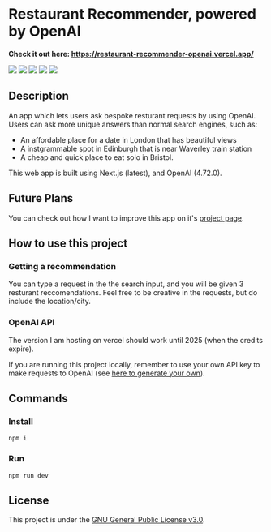 # Restaurant Recommender, powered by OpenAI

**Check it out here: https://restaurant-recommender-openai.vercel.app/**

<p>
  <a href="https://github.com/serenainzani/restaurant-recommender-openai/commits/main/"><img src="https://img.shields.io/github/last-commit/serenainzani/restaurant-recommender-openai" /></a>
  <a href="https://restaurant-recommender-openai.vercel.app/"><img src="https://img.shields.io/website?url=https%3A%2F%2Frestaurant-recommender-openai.vercel.app%2F" /></a>
  <img src="https://img.shields.io/github/languages/top/serenainzani/restaurant-recommender-openai" />
  <a href="https://github.com/users/serenainzani/projects/3"><img src="https://img.shields.io/github/issues/serenainzani/restaurant-recommender-openai" /></a>
  <a href="https://www.gnu.org/licenses/gpl-3.0.en.html"><img src="https://img.shields.io/badge/license-GPLv3-orange" /></a>
  
</p>

## Description
An app which lets users ask bespoke resturant requests by using OpenAI. Users can ask more unique answers than normal search engines, such as:
- An affordable place for a date in London that has beautiful views
- A instgrammable spot in Edinburgh that is near Waverley train station
- A cheap and quick place to eat solo in Bristol.

This web app is built using Next.js (latest), and OpenAI (4.72.0).

## Future Plans
You can check out how I want to improve this app on it's [project page](https://github.com/users/serenainzani/projects/3).

## How to use this project

### Getting a recommendation
You can type a request in the the search input, and you will be given 3 resturant reccomendations. Feel free to be creative in the requests, but do include the location/city.

### OpenAI API
The version I am hosting on vercel should work until 2025 (when the credits expire).

If you are running this project locally, remember to use your own API key to make requests to OpenAI (see [here to generate your own](https://platform.openai.com/api-keys)).

## Commands

### Install
```
npm i
```

### Run
```
npm run dev
```

## License
This project is under the [GNU General Public License v3.0](https://www.gnu.org/licenses/gpl-3.0.en.html).

<!--


5. How to Use the Project
Provide instructions and examples so users/contributors can use the project. This will make it easy for them in case they encounter a problem – they will always have a place to reference what is expected.

You can also make use of visual aids by including materials like screenshots to show examples of the running project and also the structure and design principles used in your project.

Also if your project will require authentication like passwords or usernames, this is a good section to include the credentials.

6. Include Credits
If you worked on the project as a team or an organization, list your collaborators/team members. You should also include links to their GitHub profiles and social media too.

Also, if you followed tutorials or referenced a certain material that might help the user to build that particular project, include links to those here as well.

This is just a way to show your appreciation and also to help others get a first hand copy of the project.

7. Add a License
For most README files, this is usually considered the last part. It lets other developers know what they can and cannot do with your project.

We have different types of licenses depending on the kind of project you are working on. Depending on the one you will choose it will determine the contributions your project gets.

The most common one is the GPL License which allows other to make modification to your code and use it for commercial purposes. If you need help choosing a license, use check out this link: https://choosealicense.com/

Up to this point what we have covered are the minimum requirements for a good README. But you might also want to consider adding the following sections to make it more eye catching and interactive.

Additional README Sections
8. Badges
Badges aren't necessary, but using them is a simple way of letting other developers know that you know what you're doing.

Having this section can also be helpful to help link to important tools and also show some simple stats about your project like the number of forks, contributors, open issues etc...

Below is a screenshot from one of my projects that shows how you can make use of badges:

badges

The good thing about this section is that it automatically updates it self.

Don't know where to get them from? Check out the badges hosted by shields.io. They have a ton of badges to help you get started. You may not understand what they all represent now, but you will in time.

9. How to Contribute to the Project
This mostly will be useful if you are developing an open-source project that you will need other developers to contribute to. You will want to add guidelines to let them know how they can contribute to your project.

Also it is important to make sure that the licence you choose for an open-source projects is correct to avoid future conflicts. And adding contribution guidelines will play a big role.

Some of the most common guidelines include the Contributor Covenant and the Contributing guide. Thes docs will give you the help you need when setting rules for your project.

10. Include Tests
Go the extra mile and write tests for your application. Then provide code examples and how to run them.

This will help show that you are certain and confident that your project will work without any challenges, which will give other people confidence in it, too
-->
